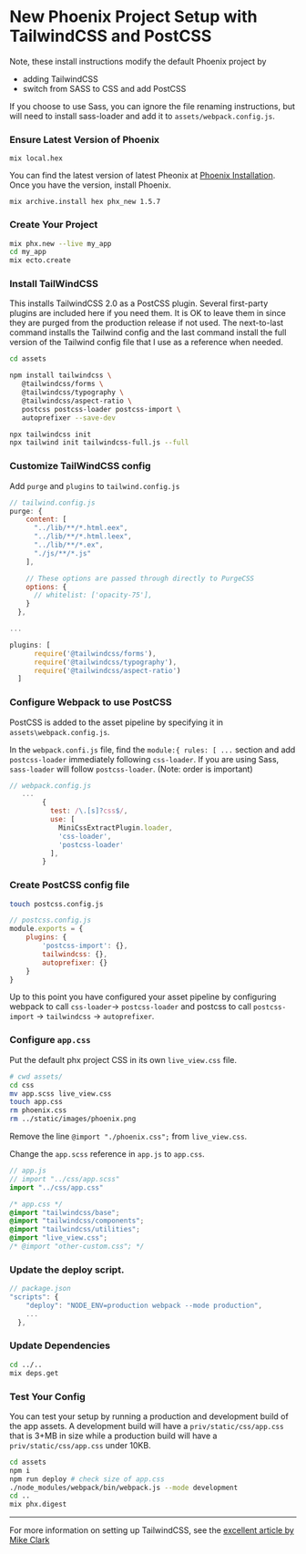 # New Phoenix Project Setup with TailwindCSS and PostCSS

Note, these install instructions modify the default Phoenix project by 

* adding TailwindCSS
* switch from SASS to CSS and add PostCSS

If you choose to use Sass, you can ignore the file renaming instructions, but will need to install sass-loader and add it to `assets/webpack.config.js`.

### Ensure Latest Version of Phoenix
`mix local.hex`

You can find the latest version of latest Pheonix at [Phoenix Installation](https://hexdocs.pm/phoenix/installation.html). Once you have the version, install Phoenix.
 
`mix archive.install hex phx_new 1.5.7`

### Create Your Project

```bash
mix phx.new --live my_app
cd my_app
mix ecto.create
```

### Install TailWindCSS
This installs TailwindCSS 2.0 as a PostCSS plugin. Several first-party plugins are included here if you need them. It is OK to leave them in since they are purged from the production release if not used. The next-to-last command installs the Tailwind config and the last command install the full version of the Tailwind config file that I use as a reference when needed.

```bash
cd assets

npm install tailwindcss \
   @tailwindcss/forms \
   @tailwindcss/typography \
   @tailwindcss/aspect-ratio \
   postcss postcss-loader postcss-import \
   autoprefixer --save-dev

npx tailwindcss init
npx tailwind init tailwindcss-full.js --full
```

### Customize TailWindCSS config
Add `purge` and `plugins`  to `tailwind.config.js`

```javascript
// tailwind.config.js
purge: {
    content: [
      "../lib/**/*.html.eex",
      "../lib/**/*.html.leex",
      "../lib/**/*.ex",
      "./js/**/*.js"
    ],

    // These options are passed through directly to PurgeCSS
    options: {
      // whitelist: ['opacity-75'],
    }
  },

...

plugins: [
      require('@tailwindcss/forms'),
      require('@tailwindcss/typography'),
      require('@tailwindcss/aspect-ratio')
  ]


```

### Configure Webpack to use PostCSS

PostCSS is added to the asset pipeline by specifying it in `assets\webpack.config.js`. 

In the `webpack.confi.js` file, find the `module:{ rules: [ ...` section and add `postcss-loader` immediately following `css-loader`. If you are using Sass, `sass-loader` will follow `postcss-loader`. (Note: order is important)
```javascript
// webpack.config.js
   ...
        {
          test: /\.[s]?css$/,
          use: [
            MiniCssExtractPlugin.loader,
            'css-loader',
            'postcss-loader'
          ],
        }
```

### Create PostCSS config file

```bash
touch postcss.config.js
```

```javascript
// postcss.config.js
module.exports = {
    plugins: {
        'postcss-import': {},
        tailwindcss: {},
        autoprefixer: {}
    }
}
```

Up to this point you have configured your asset pipeline by configuring webpack to call `css-loader`-> `postcss-loader` and postcss to call `postcss-import` -> `tailwindcss` -> `autoprefixer`.

### Configure `app.css`

Put the default phx project CSS in its own `live_view.css` file.

```bash
# cwd assets/
cd css
mv app.scss live_view.css
touch app.css
rm phoenix.css
rm ../static/images/phoenix.png
```

Remove the line `@import "./phoenix.css";` from `live_view.css`.

Change the `app.scss` reference in `app.js` to `app.css`.

```javascript
// app.js
// import "../css/app.scss"
import "../css/app.css"
```

```css
/* app.css */
@import "tailwindcss/base";
@import "tailwindcss/components";
@import "tailwindcss/utilities";
@import "live_view.css";
/* @import "other-custom.css"; */
```

### Update the deploy script.

```javascript
// package.json
"scripts": {
    "deploy": "NODE_ENV=production webpack --mode production",
    ...
  },
```

### Update Dependencies
```bash
cd ../..
mix deps.get
```

### Test Your Config

You can test your setup by running a production and development build of the app assets. A development build will have a `priv/static/css/app.css` that is 3+MB in size while a production build will have a `priv/static/css/app.css` under 10KB.

```bash
cd assets
npm i
npm run deploy # check size of app.css
./node_modules/webpack/bin/webpack.js --mode development
cd ..
mix phx.digest
```


----
For more information on setting up TailwindCSS, see the [excellent article by Mike Clark](https://pragmaticstudio.com/tutorials/adding-tailwind-css-to-phoenix)


